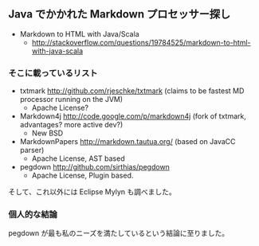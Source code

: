 ## Java でかかれた Markdown プロセッサー探し

* Markdown to HTML with Java/Scala
  * http://stackoverflow.com/questions/19784525/markdown-to-html-with-java-scala


### そこに載っているリスト

* txtmark http://github.com/rjeschke/txtmark (claims to be fastest MD processor running on the JVM)
  * Apache License?
* Markdown4j http://code.google.com/p/markdown4j (fork of txtmark, advantages? more active dev?)
  * New BSD
* MarkdownPapers http://markdown.tautua.org/ (based on JavaCC parser)
  * Apache License, AST based
* pegdown http://github.com/sirthias/pegdown
  * Apache License, Plugin based.

そして、これ以外には Eclipse Mylyn も調べました。


### 個人的な結論

pegdown が最も私のニーズを満たしているという結論に至りました。
